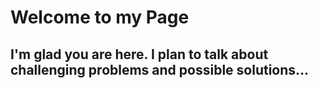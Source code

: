 # Welcome to my Page

## I'm glad you are here. I plan to talk about challenging problems and possible solutions...
